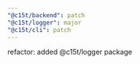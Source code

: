 ```yaml
---
"@c15t/backend": patch
"@c15t/logger": major
"@c15t/cli": patch
---
```


refactor: added @c15t/logger package
